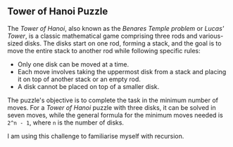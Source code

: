 ## Tower of Hanoi Puzzle

The *Tower of Hanoi*, also known as the *Benares Temple problem* or *Lucas' Tower*, is a classic mathematical game comprising three rods and various-sized disks. The disks start on one rod, forming a stack, and the goal is to move the entire stack to another rod while following specific rules:

- Only one disk can be moved at a time.
- Each move involves taking the uppermost disk from a stack and placing it on top of another stack or an empty rod.
- A disk cannot be placed on top of a smaller disk.

The puzzle's objective is to complete the task in the minimum number of moves. For a *Tower of Hanoi* puzzle with three disks, it can be solved in seven moves, while the general formula for the minimum moves needed is `2^n - 1`, where `n` is the number of disks.


I am using this challenge to familiarise myself with recursion.